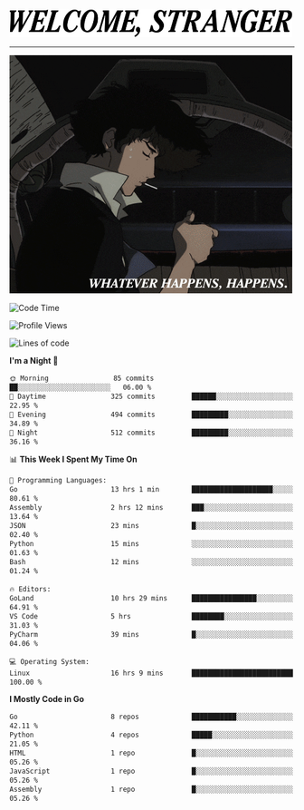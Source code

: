<picture>
  <source media="(prefers-color-scheme: dark)" srcset="./headers/welcome_white.png">
  <img alt="WELCOME, STRANGER" src="./headers/welcome.png" width="500">
</picture>

<hr>

![Whatever happens, happens](./whatever_happens.gif)

<!--START_SECTION:waka-->
![Code Time](http://img.shields.io/badge/Code%20Time-21%20hrs%2023%20mins-blue)

![Profile Views](http://img.shields.io/badge/Profile%20Views-51-blue)

![Lines of code](https://img.shields.io/badge/From%20Hello%20World%20I%27ve%20Written-776.3%20thousand%20lines%20of%20code-blue)

**I'm a Night 🦉** 

```text
🌞 Morning                85 commits          ██░░░░░░░░░░░░░░░░░░░░░░░   06.00 % 
🌆 Daytime                325 commits         ██████░░░░░░░░░░░░░░░░░░░   22.95 % 
🌃 Evening                494 commits         █████████░░░░░░░░░░░░░░░░   34.89 % 
🌙 Night                  512 commits         █████████░░░░░░░░░░░░░░░░   36.16 % 
```


📊 **This Week I Spent My Time On** 

```text
💬 Programming Languages: 
Go                       13 hrs 1 min        ████████████████████░░░░░   80.61 % 
Assembly                 2 hrs 12 mins       ███░░░░░░░░░░░░░░░░░░░░░░   13.64 % 
JSON                     23 mins             █░░░░░░░░░░░░░░░░░░░░░░░░   02.40 % 
Python                   15 mins             ░░░░░░░░░░░░░░░░░░░░░░░░░   01.63 % 
Bash                     12 mins             ░░░░░░░░░░░░░░░░░░░░░░░░░   01.24 % 

🔥 Editors: 
GoLand                   10 hrs 29 mins      ████████████████░░░░░░░░░   64.91 % 
VS Code                  5 hrs               ████████░░░░░░░░░░░░░░░░░   31.03 % 
PyCharm                  39 mins             █░░░░░░░░░░░░░░░░░░░░░░░░   04.06 % 

💻 Operating System: 
Linux                    16 hrs 9 mins       █████████████████████████   100.00 % 
```

**I Mostly Code in Go** 

```text
Go                       8 repos             ███████████░░░░░░░░░░░░░░   42.11 % 
Python                   4 repos             █████░░░░░░░░░░░░░░░░░░░░   21.05 % 
HTML                     1 repo              █░░░░░░░░░░░░░░░░░░░░░░░░   05.26 % 
JavaScript               1 repo              █░░░░░░░░░░░░░░░░░░░░░░░░   05.26 % 
Assembly                 1 repo              █░░░░░░░░░░░░░░░░░░░░░░░░   05.26 % 
```




<!--END_SECTION:waka-->
